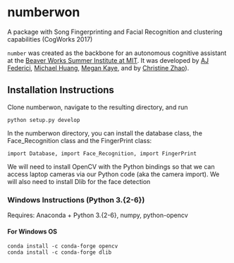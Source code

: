 # numberwon

A package with Song Fingerprinting and Facial Recognition and clustering capabilities (CogWorks 2017)

`number` was created as the backbone for an autonomous cognitive assistant at the [Beaver Works Summer Institute at MIT](https://beaverworks.ll.mit.edu/CMS/bw/bwsi). It was developed by [AJ Federici](https://github.com/AFederici), [Michael Huang](https://github.com/myh1000), [Megan Kaye](https://github.com/mkaye5), and by [Christine Zhao](https://github.com/czhao028)). 

## Installation Instructions
Clone numberwon, navigate to the resulting directory, and run

```shell
python setup.py develop
```

In the numberwon directory, you can install the database class, the Face_Recognition class and the FingerPrint class:
```shell
import Database, import Face_Recognition, import FingerPrint
```

We will need to install OpenCV with the Python bindings so that we can access laptop cameras via our Python code (aka the camera import).  We will also need to install Dlib for the face detection

### Windows Instructions (Python 3.{2-6})
Requires: Anaconda + Python 3.{2-6}, numpy, python-opencv

#### For Windows OS
```shell
conda install -c conda-forge opencv
conda install -c conda-forge dlib
```
